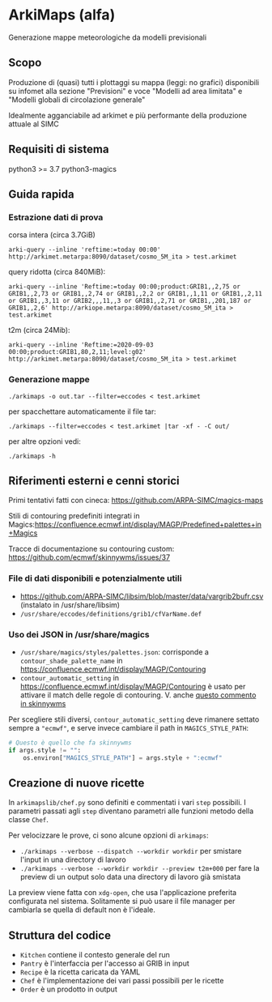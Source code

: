 # ArkiMaps (alfa)
Generazione mappe meteorologiche da modelli previsionali

## Scopo
Produzione di (quasi) tutti i plottaggi su mappa (leggi: no grafici) disponibili su infomet alla sezione "Previsioni" e voce "Modelli ad area limitata" e "Modelli globali di circolazione generale"

Idealmente agganciabile ad arkimet e più performante della produzione attuale al SIMC

## Requisiti di sistema

python3 >= 3.7
python3-magics

## Guida rapida

### Estrazione dati di prova

corsa intera (circa 3.7GiB)
```
arki-query --inline 'reftime:=today 00:00' http://arkimet.metarpa:8090/dataset/cosmo_5M_ita > test.arkimet
```

query ridotta (circa 840MiB):
```
arki-query --inline 'Reftime:=today 00:00;product:GRIB1,,2,75 or GRIB1,,2,73 or GRIB1,,2,74 or GRIB1,,2,2 or GRIB1,,1,11 or GRIB1,,2,11 or GRIB1,,3,11 or GRIB2,,,11,,3 or GRIB1,,2,71 or GRIB1,,201,187 or GRIB1,,2,6' http://arkiope.metarpa:8090/dataset/cosmo_5M_ita > test.arkimet
```

t2m (circa 24Mib):
```
arki-query --inline 'Reftime:=2020-09-03 00:00;product:GRIB1,80,2,11;level:g02' http://arkimet.metarpa:8090/dataset/cosmo_5M_ita > test.arkimet
```

### Generazione mappe

```
./arkimaps -o out.tar --filter=eccodes < test.arkimet
```

per spacchettare automaticamente il file tar:
```
./arkimaps --filter=eccodes < test.arkimet |tar -xf - -C out/
```

per altre opzioni vedi:
```
./arkimaps -h
```

## Riferimenti esterni e cenni storici

Primi tentativi fatti con cineca: https://github.com/ARPA-SIMC/magics-maps

Stili di contouring predefiniti integrati in Magics:https://confluence.ecmwf.int/display/MAGP/Predefined+palettes+in+Magics 

Tracce di documentazione su contouring custom: https://github.com/ecmwf/skinnywms/issues/37

### File di dati disponibili e potenzialmente utili

* https://github.com/ARPA-SIMC/libsim/blob/master/data/vargrib2bufr.csv (instalato in /usr/share/libsim)
* `/usr/share/eccodes/definitions/grib1/cfVarName.def`


### Uso dei JSON in /usr/share/magics

* `/usr/share/magics/styles/palettes.json`: corrisponde a
  `contour_shade_palette_name` in <https://confluence.ecmwf.int/display/MAGP/Contouring>
* `contour_automatic_setting` in
  <https://confluence.ecmwf.int/display/MAGP/Contouring> è usato per attivare
  il match delle regole di contouring. V. anche [questo commento in skinnywms](https://github.com/ecmwf/skinnywms/issues/37#issuecomment-562215449)

Per scegliere stili diversi, `contour_automatic_setting` deve rimanere settato
sempre a `"ecmwf"`, e serve invece cambiare il path in `MAGICS_STYLE_PATH`:

```py
# Questo è quello che fa skinnywms
if args.style != "":
    os.environ["MAGICS_STYLE_PATH"] = args.style + ":ecmwf"
```

## Creazione di nuove ricette

In `arkimapslib/chef.py` sono definiti e commentati i vari `step` possibili. I
parametri passati agli `step` diventano parametri alle funzioni metodo della
classe `Chef`.

Per velocizzare le prove, ci sono alcune opzioni di `arkimaps`:

 * `./arkimaps --verbose --dispatch --workdir workdir` per smistare l'input in
   una directory di lavoro
 * `./arkimaps --verbose --workdir workdir --preview t2m+000` per fare la preview
   di un output solo data una directory di lavoro già smistata

La preview viene fatta con `xdg-open`, che usa l'applicazione preferita
configurata nel sistema. Solitamente si può usare il file manager per cambiarla
se quella di default non è l'ideale.


## Struttura del codice

* `Kitchen` contiene il contesto generale del run
* `Pantry` è l'interfaccia per l'accesso ai GRIB in input
* `Recipe` è la ricetta caricata da YAML
* `Chef` è l'implementazione dei vari passi possibili per le ricette
* `Order` è un prodotto in output

